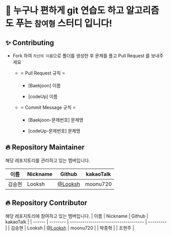 # 👋 누구나 편하게 git 연습도 하고 알고리즘도 푸는 `참여형` 스터디 입니다!

## ✨ Contributing

- Fork 하여 `자신의 이름`으로 폴더를 생성한 후 문제를 풀고 Pull Request 를 보내주세요

  - ⭐ Pull Request 규칙 ⭐

    - [Baekjoon] 이름

    - [codeUp] 이름

  - ⭐ Commit Message 규칙 ⭐

    - [Baekjoon-문제번호] 문제명

    - [codeUp-문제번호] 문제명

## 🔥 Repository Maintainer

해당 레포지토리를 관리하고 있는 멤버입니다.

| 이름   | Nickname | Github                               | kakaoTalk |
| ------ | -------- | ------------------------------------ | --------- |
| 김승현 | Looksh   | [@Looksh](https://github.com/Looksh) | moonu720  |

## 🔥 Repository Contributor

해당 레포지토리에 참여하고 있는 멤버입니다.
| 이름 | Nickname | Github | kakaoTalk |
| ------ | -------- | ------------------------------------ | --------- |
| 김승현 | Looksh | [@Looksh](https://github.com/Looksh) | moonu720 |
| 박종혁 |
| 조현주 |
